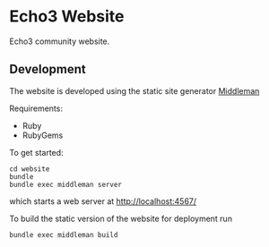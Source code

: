 Echo3 Website
=============

Echo3 community website.

Development
-----------

The website is developed using the static site generator [Middleman](http://middlemanapp.com/)

Requirements:
* Ruby
* RubyGems

To get started:

    cd website
    bundle
    bundle exec middleman server

which starts a web server at [http://localhost:4567/](http://localhost:4567/)

To build the static version of the website for deployment run

    bundle exec middleman build


